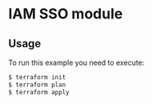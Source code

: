 # IAM SSO module

## Usage

To run this example you need to execute:

```bash
$ terraform init
$ terraform plan
$ terraform apply
```
